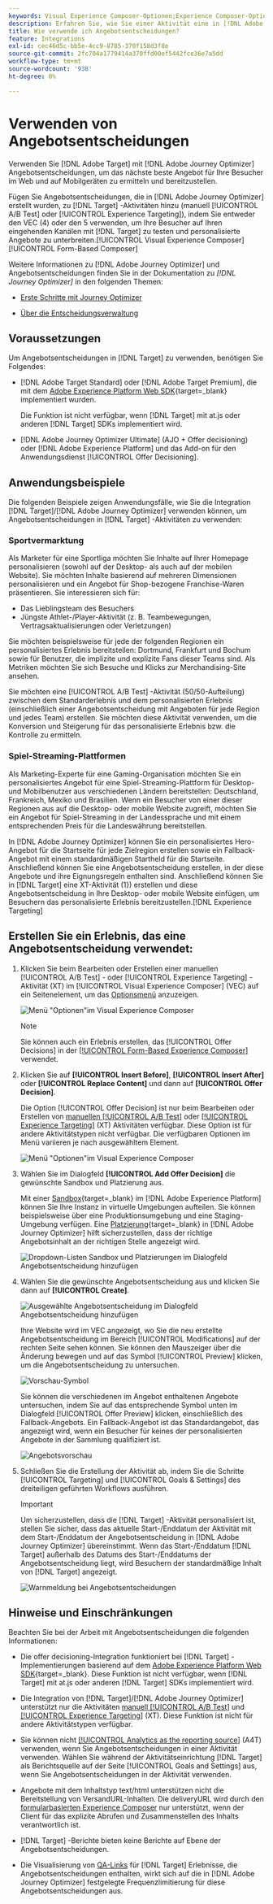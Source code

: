 ```yaml
---
keywords: Visual Experience Composer-Optionen;Experience Composer-Optionen;Erlebnisoptionen;Angebotsentscheidung;offer decisioning;Ajo;Journey Optimizer
description: Erfahren Sie, wie Sie einer Aktivität eine in [!DNL Adobe Journey Optimizer] erstellte Angebotsentscheidung hinzufügen.
title: Wie verwende ich Angebotsentscheidungen?
feature: Integrations
exl-id: cec46d5c-bb5e-4cc9-8785-370f158d3f8e
source-git-commit: 2fc704a1779414a370ffd00ef5442fce36e7a5dd
workflow-type: tm+mt
source-wordcount: '938'
ht-degree: 0%

---
```


# Verwenden von Angebotsentscheidungen 

Verwenden Sie [!DNL Adobe Target] mit [!DNL Adobe Journey Optimizer] Angebotsentscheidungen, um das nächste beste Angebot für Ihre Besucher im Web und auf Mobilgeräten zu ermitteln und bereitzustellen.

Fügen Sie Angebotsentscheidungen, die in [!DNL Adobe Journey Optimizer] erstellt wurden, zu [!DNL Target] -Aktivitäten hinzu (manuell [!UICONTROL A/B Test] oder [!UICONTROL Experience Targeting]), indem Sie entweder den VEC (4) oder den 5 verwenden, um Ihre Besucher auf Ihren eingehenden Kanälen mit [!DNL Target] zu testen und personalisierte Angebote zu unterbreiten.[!UICONTROL Visual Experience Composer][!UICONTROL Form-Based Composer]

Weitere Informationen zu [!DNL Adobe Journey Optimizer] und Angebotsentscheidungen finden Sie in der Dokumentation zu *[!DNL Journey Optimizer]* in den folgenden Themen:

* [Erste Schritte mit Journey Optimizer](https://experienceleague.adobe.com/docs/journey-optimizer/using/get-started/get-started.html)

* [Über die Entscheidungsverwaltung](https://experienceleague.adobe.com/docs/journey-optimizer/using/offer-decisioning/get-started-decision/starting-offer-decisioning.html)

## Voraussetzungen 

Um Angebotsentscheidungen in [!DNL Target] zu verwenden, benötigen Sie Folgendes:

* [!DNL Adobe Target Standard] oder [!DNL Adobe Target Premium], die mit dem [Adobe Experience Platform Web SDK](https://experienceleague.adobe.com/docs/target-dev/developer/client-side/aep-web-sdk.html?lang=de){target=_blank} implementiert wurden.

  Die Funktion ist nicht verfügbar, wenn [!DNL Target] mit at.js oder anderen [!DNL Target] SDKs implementiert wird.

* [!DNL Adobe Journey Optimizer Ultimate] (AJO + Offer decisioning) oder [!DNL Adobe Experience Platform] und das Add-on für den Anwendungsdienst [!UICONTROL Offer Decisioning].

## Anwendungsbeispiele

Die folgenden Beispiele zeigen Anwendungsfälle, wie Sie die Integration [!DNL Target]/[!DNL Adobe Journey Optimizer] verwenden können, um Angebotsentscheidungen in [!DNL Target] -Aktivitäten zu verwenden:

### Sportvermarktung

Als Marketer für eine Sportliga möchten Sie Inhalte auf Ihrer Homepage personalisieren (sowohl auf der Desktop- als auch auf der mobilen Website). Sie möchten Inhalte basierend auf mehreren Dimensionen personalisieren und ein Angebot für Shop-bezogene Franchise-Waren präsentieren. Sie interessieren sich für:

* Das Lieblingsteam des Besuchers
* Jüngste Athlet-/Player-Aktivität (z. B. Teambewegungen, Vertragsaktualisierungen oder Verletzungen)

Sie möchten beispielsweise für jede der folgenden Regionen ein personalisiertes Erlebnis bereitstellen: Dortmund, Frankfurt und Bochum sowie für Benutzer, die implizite und explizite Fans dieser Teams sind. Als Metriken möchten Sie sich Besuche und Klicks zur Merchandising-Site ansehen.

Sie möchten eine [!UICONTROL A/B Test] -Aktivität (50/50-Aufteilung) zwischen dem Standarderlebnis und dem personalisierten Erlebnis (einschließlich einer Angebotsentscheidung mit Angeboten für jede Region und jedes Team) erstellen. Sie möchten diese Aktivität verwenden, um die Konversion und Steigerung für das personalisierte Erlebnis bzw. die Kontrolle zu ermitteln.

### Spiel-Streaming-Plattformen

Als Marketing-Experte für eine Gaming-Organisation möchten Sie ein personalisiertes Angebot für eine Spiel-Streaming-Plattform für Desktop- und Mobilbenutzer aus verschiedenen Ländern bereitstellen: Deutschland, Frankreich, Mexiko und Brasilien. Wenn ein Besucher von einer dieser Regionen aus auf die Desktop- oder mobile Website zugreift, möchten Sie ein Angebot für Spiel-Streaming in der Landessprache und mit einem entsprechenden Preis für die Landeswährung bereitstellen.

In [!DNL Adobe Journey Optimizer] können Sie ein personalisiertes Hero-Angebot für die Startseite für jede Zielregion erstellen sowie ein Fallback-Angebot mit einem standardmäßigen Startheld für die Startseite. Anschließend können Sie eine Angebotsentscheidung erstellen, in der diese Angebote und ihre Eignungsregeln enthalten sind. Anschließend können Sie in [!DNL Target] eine XT-Aktivität (1}) erstellen und diese Angebotsentscheidung in Ihre Desktop- oder mobile Website einfügen, um Besuchern das personalisierte Erlebnis bereitzustellen.[!DNL Experience Targeting]

## Erstellen Sie ein Erlebnis, das eine Angebotsentscheidung verwendet:

1. Klicken Sie beim Bearbeiten oder Erstellen einer manuellen [!UICONTROL A/B Test] - oder [!UICONTROL Experience Targeting] -Aktivität (XT) im [!UICONTROL Visual Experience Composer] (VEC) auf ein Seitenelement, um das [Optionsmenü](/help/main/c-experiences/c-visual-experience-composer/viztarget-options.md) anzuzeigen.

   ![Menü &quot;Optionen&quot;im Visual Experience Composer](assets/options-menu1.png)

   >[!NOTE]
   >
   >Sie können auch ein Erlebnis erstellen, das [!UICONTROL Offer Decisions] in der [[!UICONTROL Form-Based Experience Composer]](/help/main/c-experiences/form-experience-composer.md) verwendet.

1. Klicken Sie auf **[!UICONTROL Insert Before]**, **[!UICONTROL Insert After]** oder **[!UICONTROL Replace Content]** und dann auf **[!UICONTROL Offer Decision]**.

   Die Option [!UICONTROL Offer Decision] ist nur beim Bearbeiten oder Erstellen von [manuellen [!UICONTROL A/B Test]](/help/main/c-activities/t-test-ab/test-ab.md#types) oder [[!UICONTROL Experience Targeting]](/help/main/c-activities/t-experience-target/experience-target.md) (XT) Aktivitäten verfügbar. Diese Option ist für andere Aktivitätstypen nicht verfügbar. Die verfügbaren Optionen im Menü variieren je nach ausgewähltem Element.

   ![Menü &quot;Optionen&quot;im Visual Experience Composer](assets/options-menu.png)

1. Wählen Sie im Dialogfeld **[!UICONTROL Add Offer Decision]** die gewünschte Sandbox und Platzierung aus.

   Mit einer [Sandbox](https://experienceleague.adobe.com/docs/experience-platform/sandbox/ui/overview.html){target=_blank} im [!DNL Adobe Experience Platform] können Sie Ihre Instanz in virtuelle Umgebungen aufteilen. Sie können beispielsweise über eine Produktionsumgebung und eine Staging-Umgebung verfügen. Eine [Platzierung](https://experienceleague.adobe.com/docs/journey-optimizer/using/offer-decisioning/create-components/creating-placements.html){target=_blank} in [!DNL Adobe Journey Optimizer] hilft sicherzustellen, dass der richtige Angebotsinhalt an der richtigen Stelle angezeigt wird.

   ![Dropdown-Listen Sandbox und Platzierungen im Dialogfeld Angebotsentscheidung hinzufügen](/help/main/c-integrating-target-with-mac/ajo/assets/sandbox-placement.png)

1. Wählen Sie die gewünschte Angebotsentscheidung aus und klicken Sie dann auf **[!UICONTROL Create]**.

   ![Ausgewählte Angebotsentscheidung im Dialogfeld Angebotsentscheidung hinzufügen](assets/offer-decision.png)

   Ihre Website wird im VEC angezeigt, wo Sie die neu erstellte Angebotsentscheidung im Bereich [!UICONTROL Modifications] auf der rechten Seite sehen können. Sie können den Mauszeiger über die Änderung bewegen und auf das Symbol [!UICONTROL Preview] klicken, um die Angebotsentscheidung zu untersuchen.

   ![Vorschau-Symbol](assets/preview-icon.png)

   Sie können die verschiedenen im Angebot enthaltenen Angebote untersuchen, indem Sie auf das entsprechende Symbol unten im Dialogfeld [!UICONTROL Offer Preview] klicken, einschließlich des Fallback-Angebots. Ein Fallback-Angebot ist das Standardangebot, das angezeigt wird, wenn ein Besucher für keines der personalisierten Angebote in der Sammlung qualifiziert ist.

   ![Angebotsvorschau](assets/offer-preview.png)

1. Schließen Sie die Erstellung der Aktivität ab, indem Sie die Schritte [!UICONTROL Targeting] und [!UICONTROL Goals & Settings] des dreiteiligen geführten Workflows ausführen.

   >[!IMPORTANT]
   >
   >Um sicherzustellen, dass die [!DNL Target] -Aktivität personalisiert ist, stellen Sie sicher, dass das aktuelle Start-/Enddatum der Aktivität mit dem Start-/Enddatum der Angebotsentscheidung in [!DNL Adobe Journey Optimizer] übereinstimmt. Wenn das Start-/Enddatum [!DNL Target] außerhalb des Datums des Start-/Enddatums der Angebotsentscheidung liegt, wird Besuchern der standardmäßige Inhalt von [!DNL Target] angezeigt.

   ![Warnmeldung bei Angebotsentscheidungen](/help/main/c-integrating-target-with-mac/ajo/assets/offer-decision-warning.png)

## Hinweise und Einschränkungen

Beachten Sie bei der Arbeit mit Angebotsentscheidungen die folgenden Informationen:

* Die offer decisioning-Integration funktioniert bei [!DNL Target] -Implementierungen basierend auf dem [Adobe Experience Platform Web SDK](https://experienceleague.adobe.com/docs/target-dev/developer/client-side/aep-web-sdk.html?lang=de){target=_blank}. Diese Funktion ist nicht verfügbar, wenn [!DNL Target] mit at.js oder anderen [!DNL Target] SDKs implementiert wird.

* Die Integration von [!DNL Target]/[!DNL Adobe Journey Optimizer] unterstützt nur die Aktivitäten [manuell [!UICONTROL A/B Test]](/help/main/c-activities/t-test-ab/test-ab.md#types) und [[!UICONTROL Experience Targeting]](/help/main/c-activities/t-experience-target/experience-target.md) (XT). Diese Funktion ist nicht für andere Aktivitätstypen verfügbar.

* Sie können nicht [[!UICONTROL Analytics as the reporting source]](/help/main/c-integrating-target-with-mac/a4t/a4t.md) (A4T) verwenden, wenn Sie Angebotsentscheidungen in einer Aktivität verwenden. Wählen Sie während der Aktivitätseinrichtung [!DNL Target] als Berichtsquelle auf der Seite [!UICONTROL Goals and Settings] aus, wenn Sie Angebotsentscheidungen in der Aktivität verwenden.

* Angebote mit dem Inhaltstyp text/html unterstützen nicht die Bereitstellung von VersandURL-Inhalten. Die deliveryURL wird durch den [formularbasierten Experience Composer](/help/main/c-experiences/form-experience-composer.md) nur unterstützt, wenn der Client für das explizite Abrufen und Zusammenstellen des Inhalts verantwortlich ist.

* [!DNL Target] -Berichte bieten keine Berichte auf Ebene der Angebotsentscheidungen.

* Die Visualisierung von [QA-Links](/help/main/c-activities/c-activity-qa/activity-qa.md) für [!DNL Target] Erlebnisse, die Angebotsentscheidungen enthalten, wirkt sich auf die in [!DNL Adobe Journey Optimizer] festgelegte Frequenzlimitierung für diese Angebotsentscheidungen aus.
